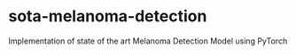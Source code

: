 # sota-melanoma-detection
Implementation of state of the art Melanoma Detection Model using PyTorch
